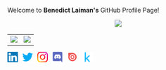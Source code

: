 Welcome to **Benedict Laiman's** GitHub Profile Page!



<center><img src="README.assets/tetris_github.gif" width=200/></center>

|                                                              |                                                              |
| ------------------------------------------------------------ | ------------------------------------------------------------ |
| ![](https://github-readme-stats.vercel.app/api?username=bolaubi&show_icons=true&title_color=20655f&icon_color=20655f&text_color=f8aa27&bg_color=ffffff&hide_border=true) | ![](https://github-readme-stats.vercel.app/api/top-langs/?username=bolaubi&layout=compact&hide_border=true&title_color=20655f&text_color=f8aa27&bg_color=ffffff) |

<a href="https://www.linkedin.com/in/benedict-laiman-60401319a/">
  <img style="margin-right:10px" align="left" alt="Benedict Laiman's Linkedin" width="24px" src="README.assets/linkedin.svg" />
</a><a href="https://twitter.com/BenedictLaiman">
  <img style="margin-right:10px" align="left" alt="Benedict Laiman's Twitter Account" width="24px" src="README.assets/twitter.svg" />
</a><a href="https://instagram.com/benedictlaiman">
  <img style="margin-right:10px" align="left" alt="Benedict Laiman's Instagram Profile" width="24px" src="README.assets/instagram.svg" />
</a><a href="https://discordapp.com/users/525654231940857867">
  <img style="margin-right:10px" align="left" alt="Benedict Laiman's Discord Account" width="24px" src="README.assets/discord.svg" />
</a><a href="https://issuu.com/benedictlaiman/">
  <img style="margin-right:10px" align="left" alt="Benedict Laiman's Issuu Account" width="24px" src="README.assets/issuu.svg" />
</a><a href="https://www.kaggle.com/benedictlaiman">
  <img style="margin-right:10px" align="left" alt="Benedict Laiman's Kaggle Account" width="24px" src="README.assets/kaggle.svg" />
</a>

